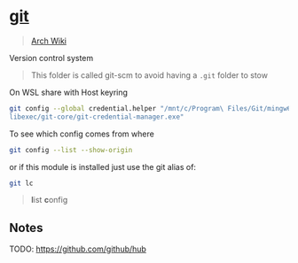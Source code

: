 # [git](https://git-scm.com/)

> [Arch Wiki](https://wiki.archlinux.org/index.php/git)

Version control system

> This folder is called git-scm to avoid having a `.git` folder to stow

On WSL share with Host keyring

```bash
git config --global credential.helper "/mnt/c/Program\ Files/Git/mingw64/\
libexec/git-core/git-credential-manager.exe"
```

To see which config comes from where

```sh
git config --list --show-origin
```

or if this module is installed just use the git alias of:

```sh
git lc
```

> **l**ist **c**onfig

## Notes

TODO: <https://github.com/github/hub>
